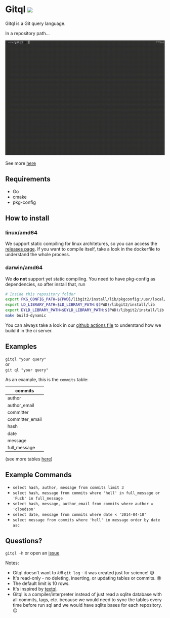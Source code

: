 Gitql ![](https://github.com/cloudson/gitql/workflows/CI/badge.svg)
===============

Gitql is a Git query language.

In a repository path...

![how to use](howtouse.gif)

See more [here](https://asciinema.org/a/97094)

## Requirements 
- Go  
- cmake  
- pkg-config  

## How to install
### linux/amd64 

We support static compiling for linux architetures, so you can access the [releases page](https://github.com/cloudson/gitql/releases). If you want to compile itself, take a look in the dockerfile to
understand the whole process. 

### darwin/amd64

We **do not** support yet static compiling. You need to have pkg-config as dependencies, so after install that, run

```bash
# Inside this repository folder
export PKG_CONFIG_PATH=${PWD}/libgit2/install/lib/pkgconfig:/usr/local/opt/openssl/lib/pkgconfig
export LD_LIBRARY_PATH=$LD_LIBRARY_PATH:$(PWD)/libgit2/install/lib
export DYLD_LIBRARY_PATH=$DYLD_LIBRARY_PATH:$(PWD)/libgit2/install/lib
make build-dynamic
```

You can always take a look in our [github actions file](./.github/workflows/ci.yml) to understand
how we build it in the ci server.

## Examples 

`gitql "your query" `   
or   
`git ql "your query" `


As an example, this is the `commits` table:

| commits |
| ---------|
| author |
| author_email |
| committer |
| committer_email |
| hash |
| date |
| message |
| full_message |

(see more tables [here](tables.md))

## Example Commands
* `select hash, author, message from commits limit 3`  
* `select hash, message from commits where 'hell' in full_message or 'Fuck' in full_message`  
* `select hash, message, author_email from commits where author = 'cloudson'`  
* `select date, message from commits where date < '2014-04-10' `  
* `select message from commits where 'hell' in message order by date asc`

## Questions?

`gitql -h` or open an [issue](https://github.com/cloudson/gitql/issues)

Notes:
* Gitql doesn't want to _kill_ `git log` - it was created just for science! :sweat_smile:
* It's read-only - no deleting, inserting, or updating tables or commits. :stuck_out_tongue_closed_eyes:
* The default limit is 10 rows.
* It's inspired by [textql](https://github.com/dinedal/textql).
* Gitql is a compiler/interpreter instead of just read a sqlite database with all commits, tags, etc. because we would need to sync the tables every time before run sql and we would have sqlite bases for each repository. :neutral_face:
